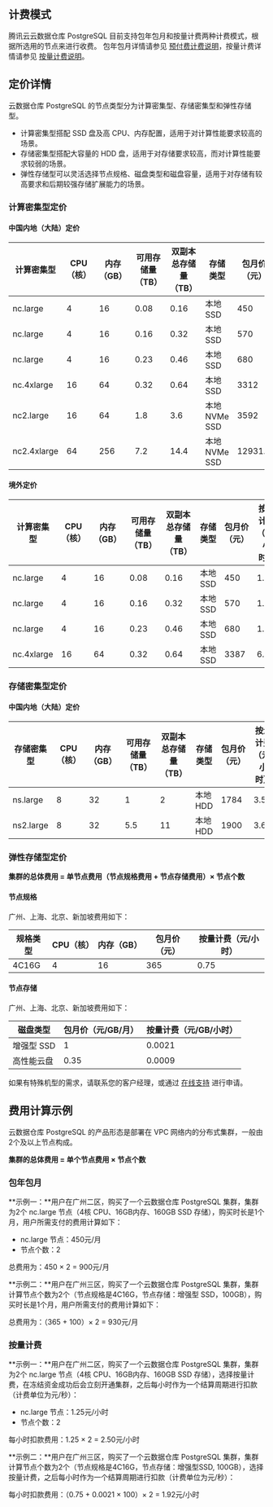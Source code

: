 ## 计费模式
腾讯云云数据仓库 PostgreSQL 目前支持包年包月和按量计费两种计费模式，根据所选用的节点来进行收费。
包年包月详情请参见 [预付费计费说明](https://cloud.tencent.com/document/product/555/9618)，按量计费详情请参见 [按量计费说明](https://cloud.tencent.com/document/product/555/9617)。

## 定价详情
云数据仓库 PostgreSQL 的节点类型分为计算密集型、存储密集型和弹性存储型。
- 计算密集型搭配 SSD 盘及高 CPU、内存配置，适用于对计算性能要求较高的场景。
- 存储密集型搭配大容量的 HDD 盘，适用于对存储要求较高，而对计算性能要求较弱的场景。
- 弹性存储型可以灵活选择节点规格、磁盘类型和磁盘容量，适用于对存储有较高要求和后期较强存储扩展能力的场景。

### 计算密集型定价

#### **中国内地（大陆）定价**
<table style="table-layout:fixed">
<thead>
<tr>
<th width="100px">计算密集型</th>
<th width="100px">CPU（核）</th>
<th width="105px">内存（GB）</th>
<th width="145px">可用存储量（TB）</th>
<th width="175px">双副本总存储量（TB）</th>
<th width="140px">存储类型</th>
<th width="115px">包月价（元）</th>
<th width="160px">按量计费（元/小时）</th>
</tr>
</thead>
<tbody><tr>
<td>nc.large</td>
<td>4</td>
<td>16</td>
<td>0.08</td>
<td>0.16</td>
<td>本地 SSD</td>
<td>450</td>
<td>1.25</td>
</tr>
<tr>
<td>nc.large</td>
<td>4</td>
<td>16</td>
<td>0.16</td>
<td>0.32</td>
<td>本地 SSD</td>
<td>570</td>
<td>1.48</td>
</tr>
<tr>
<td>nc.large</td>
<td>4</td>
<td>16</td>
<td>0.23</td>
<td>0.46</td>
<td>本地 SSD</td>
<td>680</td>
<td>1.6</td>
</tr>
<tr>
<td>nc.4xlarge</td>
<td>16</td>
<td>64</td>
<td>0.32</td>
<td>0.64</td>
<td>本地 SSD</td>
<td>3312</td>
<td>6.78</td>
</tr>
<tr>
<td>nc2.large</td>
<td>16</td>
<td>64</td>
<td>1.8</td>
<td>3.6</td>
<td>本地 NVMe SSD</td>
<td>3592</td>
<td>6.3</td>
</tr>
<tr>
<td>nc2.4xlarge</td>
<td>64</td>
<td>256</td>
<td>7.2</td>
<td>14.4</td>
<td>本地 NVMe SSD</td>
<td>12931.2</td>
<td>22.68</td>
</tr>
</tbody></table>

#### **境外定价**
<table style="table-layout:fixed">
<thead>
<tr>
<th width="100px">计算密集型</th>
<th width="100px">CPU（核）</th>
<th width="105px">内存（GB）</th>
<th width="145px">可用存储量（TB）</th>
<th width="175px">双副本总存储量（TB）</th>
<th width="140px">存储类型</th>
<th width="115px">包月价（元）</th>
<th width="160px">按量计费（元/小时）</th>
</tr>
</thead>
<tbody><tr>
<td>nc.large</td>
<td>4</td>
<td>16</td>
<td>0.08</td>
<td>0.16</td>
<td>本地 SSD</td>
<td>450</td>
<td>1.25</td>
</tr>
<tr>
<td>nc.large</td>
<td>4</td>
<td>16</td>
<td>0.16</td>
<td>	0.32</td>
<td>本地 SSD</td>
<td>570</td>
<td>1.48</td>
</tr>
<tr>
<td>nc.large</td>
<td>4</td>
<td>16</td>
<td>0.23</td>
<td>	0.46</td>
<td>本地 SSD</td>
<td>680</td>
<td>1.6</td>
</tr>
<tr>
<td>nc.4xlarge</td>
<td>16</td>
<td>64</td>
<td>0.32</td>
<td>0.64</td>
<td>本地 SSD</td>
<td>3387</td>
<td>6.97</td>
</tr>
</tbody></table>

### 存储密集型定价
#### 中国内地（大陆）定价

<table style="table-layout:fixed">
<thead>
<tr>
<th width="100px">存储密集型</th>
<th width="100px">CPU（核）</th>
<th width="105px">内存（GB）</th>
<th width="145px">可用存储量（TB）</th>
<th width="175px">双副本总存储量（TB）</th>
<th width="140px">存储类型</th>
<th width="115px">包月价（元）</th>
<th width="160px">按量计费（元/小时）</th>
</tr>
</thead>
<tbody><tr>
<td>ns.large</td>
<td>8</td>
<td>32</td>
<td>1</td>
<td>2</td>
<td>本地 HDD</td>
<td>1784</td>
<td>3.53</td>
</tr>
<tr>
<td>ns2.large</td>
<td>8</td>
<td>32</td>
<td>5.5</td>
<td>11</td>
<td>本地 HDD</td>
<td>1900</td>
<td>3.6</td>
</tr>
</tbody></table>



### **弹性存储型定价**

**集群的总体费用 = 单节点费用（节点规格费用 + 节点存储费用）× 节点个数**

#### 节点规格

广州、上海、北京、新加坡费用如下：

| 规格类型 | CPU（核） | 内存（GB） |包月价（元）|按量计费（元/小时）
|---------|---------|---------|---|---|	
|4C16G	 |4 |	16 |	365 |	0.75|

#### 节点存储

广州、上海、北京、新加坡费用如下：

| 磁盘类型 | 包月价（元/GB/月） | 按量计费（元/GB/小时） |
|---------|---------|---------|
|增强型 SSD	 |1 |	0.0021 |
|高性能云盘 |	0.35 |	0.0009 |

如果有特殊机型的需求，请联系您的客户经理，或通过 [在线支持](https://cloud.tencent.com/online-service?from=sales&source=PRESALE) 进行申请。

## 费用计算示例
云数据仓库 PostgreSQL 的产品形态是部署在 VPC 网络内的分布式集群，一般由2个及以上节点构成。

**集群的总体费用 = 单个节点费用 × 节点个数**

### **包年包月**
**示例一：**用户在广州二区，购买了一个云数据仓库 PostgreSQL 集群，集群为2个 nc.large 节点（4核 CPU、16GB内存、160GB SSD 存储），购买时长是1个月，用户所需支付的费用计算如下：
- nc.large 节点：450元/月
- 节点个数：2

总费用为：450 × 2 = 900元/月

**示例二：**用户在广州三区，购买了一个云数据仓库 PostgreSQL 集群，集群计算节点个数为2个（节点规格是4C16G，节点存储：增强型 SSD，100GB），购买时长是1个月，用户所需支付的费用计算如下：

总费用为：（365 + 100）× 2 = 930元/月

### **按量计费**
**示例一：**用户在广州二区，购买了一个云数据仓库 PostgreSQL 集群，集群为2个 nc.large 节点（4核 CPU、16GB内存、160GB SSD 存储），选择按量计费，在冻结资金成功后会立刻开通集群，之后每小时作为一个结算周期进行扣款（计费单位为元/秒）：
- nc.large 节点：1.25元/小时
- 节点个数：2

每小时扣款费用：1.25 × 2 = 2.50元/小时

**示例二：**用户在广州三区，购买了一个云数据仓库 PostgreSQL 集群，集群计算节点个数为2个（节点规格是4C16G，节点存储：增强型SSD, 100GB），选择按量计费，之后每小时作为一个结算周期进行扣款（计费单位为元/秒）：

每小时扣款费用：（0.75 + 0.0021 × 100）× 2 = 1.92元/小时

